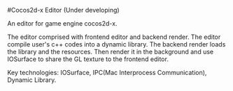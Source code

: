 #Cocos2d-x Editor (Under developing)

An editor for game engine cocos2d-x. 

The editor comprised with frontend editor and backend render. The editor compile user's c++ codes into a dynamic library. The backend render loads the library and the resources. Then render it in the background and use IOSurface to share the GL texture to the frontend editor.


Key technologies: IOSurface, IPC(Mac Interprocess Communication), Dynamic Library.

